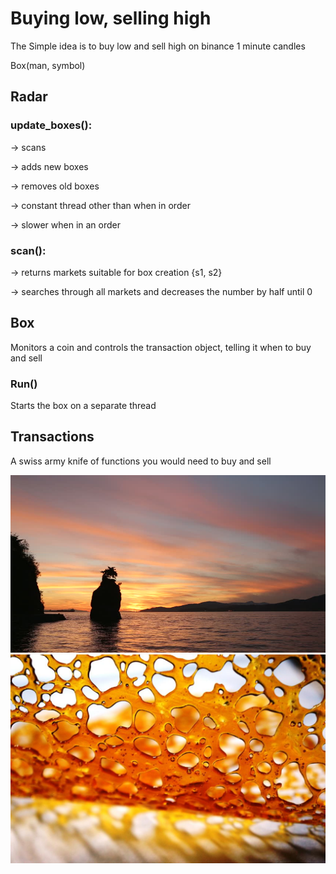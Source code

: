 # Buying low, selling high
The Simple idea is to buy low and sell high on binance 1 minute candles


Box(man, symbol)

## Radar
### update_boxes(): 

  -> scans

  -> adds new boxes

  -> removes old boxes

  -> constant thread other than when in order

  -> slower when in an order
  

### scan():

-> returns markets suitable for box creation 
      {s1, s2}
      
-> searches through all markets and decreases the number by half until 0

## Box
Monitors a coin and controls the transaction object, telling it when to buy and sell
### Run()
Starts the box on a separate thread


## Transactions
A swiss army knife of functions you would need to buy and sell



![](images/sunset.jpg)
![](images/dabs.jpg)
